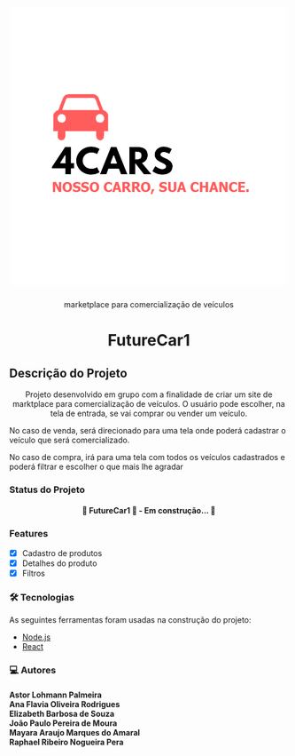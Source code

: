 <h1 align="center">
    <img src='src\components\InitialPage\img\logo-principal.png'>
</h1>
<p align="center"> marketplace para comercialização de veículos</p>


<h1 align="center">FutureCar1</h1>

## Descrição do Projeto
<p align="center">Projeto desenvolvido em grupo com a finalidade de criar um site de marktplace para comercialização de veículos. O usuário pode escolher, na tela de entrada, se vai comprar ou vender um veículo.</p>
<p>No caso de venda, será direcionado para uma tela onde poderá cadastrar o veículo que será comercializado.</p>
<p>No caso de compra, irá para uma tela com todos os veículos cadastrados e poderá filtrar e escolher o que mais lhe agradar</p>

### Status do Projeto

<h4 align="center"> 
	🚧  FutureCar1 🚗 - Em construção...  🚧
</h4>

### Features

- [x] Cadastro de produtos
- [x] Detalhes do produto
- [x] Filtros

### 🛠 Tecnologias

As seguintes ferramentas foram usadas na construção do projeto:

- [Node.js](https://nodejs.org/en/)
- [React](https://pt-br.reactjs.org/)

### 💻 Autores
<h4>Astor Lohmann Palmeira<br>
Ana Flavia Oliveira Rodrigues<br>
Elizabeth Barbosa de Souza<br>
João Paulo Pereira de Moura<br>
Mayara Araujo Marques do Amaral<br>
Raphael Ribeiro Nogueira Pera




